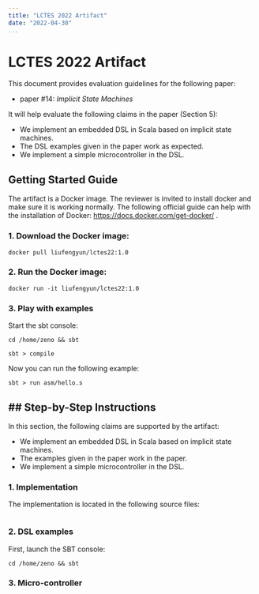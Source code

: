 ```yaml
---
title: "LCTES 2022 Artifact"
date: "2022-04-30"
...
```


# LCTES 2022 Artifact

This document provides evaluation guidelines for the following paper:

- paper #14: _Implicit State Machines_

It will help evaluate the following claims in the paper (Section 5):

- We implement an embedded DSL in Scala based on implicit state machines.
- The DSL examples given in the paper work as expected.
- We implement a simple microcontroller in the DSL.

## Getting Started Guide

The artifact is a Docker image. The reviewer is invited to install
docker and make sure it is working normally.  The following official
guide can help with the installation of Docker:
https://docs.docker.com/get-docker/ .


### 1. Download the Docker image:

```
docker pull liufengyun/lctes22:1.0
```

### 2. Run the Docker image:


```
docker run -it liufengyun/lctes22:1.0
```

### 3. Play with examples

Start the sbt console:

```
cd /home/zeno && sbt
```

``` shell
sbt > compile
```

Now you can run the following example:

```
sbt > run asm/hello.s
```

## ## Step-by-Step Instructions

In this section, the following claims are supported by the artifact:

- We implement an embedded DSL in Scala based on implicit state machines.
- The examples given in the paper work in the paper.
- We implement a simple microcontroller in the DSL.

### 1. Implementation

The implementation is located in the following source files:

```
```

### 2. DSL examples

First, launch the SBT console:

```
cd /home/zeno && sbt
```

### 3. Micro-controller

